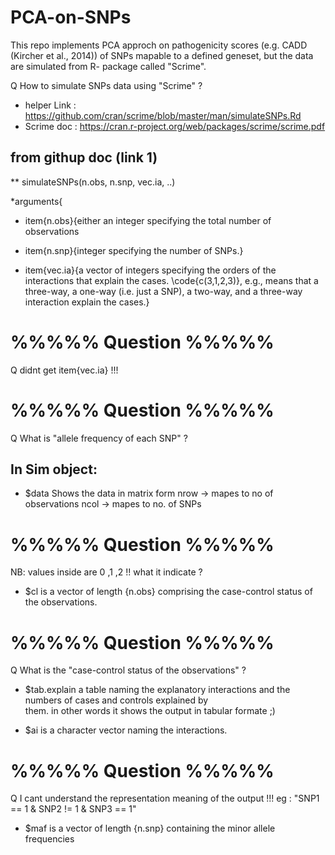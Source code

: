 # PCA-on-SNPs
This repo implements PCA approch on pathogenicity scores (e.g. CADD (Kircher et al., 2014)) of SNPs mapable to a defined geneset, but the data are simulated from R- package called "Scrime".

Q How to simulate SNPs data using "Scrime" ?

* helper Link : https://github.com/cran/scrime/blob/master/man/simulateSNPs.Rd
* Scrime doc : https://cran.r-project.org/web/packages/scrime/scrime.pdf

## from githup doc (link 1)

** simulateSNPs(n.obs, n.snp, vec.ia, ..)

*arguments{
  - item{n.obs}{either an integer specifying the total number of observations
  
  - item{n.snp}{integer specifying the number of SNPs.}
  
  - item{vec.ia}{a vector of integers specifying the orders of the interactions
    that explain the cases. \code{c(3,1,2,3)}, e.g., means that a three-way,
    a one-way (i.e. just a SNP), a two-way, and a three-way interaction explain the cases.}
# %%%%% Question %%%%%
Q didnt get item{vec.ia} !!!
# %%%%% Question %%%%%
Q What is "allele frequency of each SNP" ?

## In Sim object:

- $data 
 Shows the data in matrix form 
 nrow -> mapes to no of observations
 ncol -> mapes to no. of SNPs

# %%%%% Question %%%%%
 NB: values inside are 0 ,1 ,2 !! what it indicate ?

- $cl
  is a vector of length {n.obs} comprising the case-control status of the observations.
# %%%%% Question %%%%%
Q What is the "case-control status of the observations" ?

- $tab.explain
  a table naming the explanatory interactions and the numbers of cases and controls explained by     
  them. in other words it shows the output in tabular formate ;)

- $ai
  is a character vector naming the interactions.
# %%%%% Question %%%%%
Q I cant understand the representation meaning of the output !!!
eg : "SNP1 == 1  &  SNP2 != 1  &  SNP3 == 1"

- $maf
 is a vector of length {n.snp} containing the minor allele frequencies




